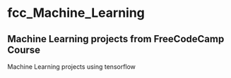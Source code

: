 # fcc_Machine_Learning
## Machine Learning projects from FreeCodeCamp Course
Machine Learning projects using tensorflow
